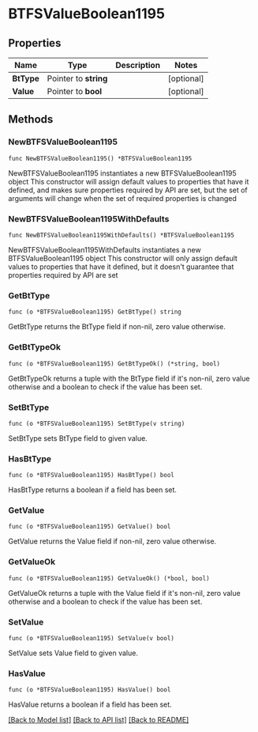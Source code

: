 # BTFSValueBoolean1195

## Properties

Name | Type | Description | Notes
------------ | ------------- | ------------- | -------------
**BtType** | Pointer to **string** |  | [optional] 
**Value** | Pointer to **bool** |  | [optional] 

## Methods

### NewBTFSValueBoolean1195

`func NewBTFSValueBoolean1195() *BTFSValueBoolean1195`

NewBTFSValueBoolean1195 instantiates a new BTFSValueBoolean1195 object
This constructor will assign default values to properties that have it defined,
and makes sure properties required by API are set, but the set of arguments
will change when the set of required properties is changed

### NewBTFSValueBoolean1195WithDefaults

`func NewBTFSValueBoolean1195WithDefaults() *BTFSValueBoolean1195`

NewBTFSValueBoolean1195WithDefaults instantiates a new BTFSValueBoolean1195 object
This constructor will only assign default values to properties that have it defined,
but it doesn't guarantee that properties required by API are set

### GetBtType

`func (o *BTFSValueBoolean1195) GetBtType() string`

GetBtType returns the BtType field if non-nil, zero value otherwise.

### GetBtTypeOk

`func (o *BTFSValueBoolean1195) GetBtTypeOk() (*string, bool)`

GetBtTypeOk returns a tuple with the BtType field if it's non-nil, zero value otherwise
and a boolean to check if the value has been set.

### SetBtType

`func (o *BTFSValueBoolean1195) SetBtType(v string)`

SetBtType sets BtType field to given value.

### HasBtType

`func (o *BTFSValueBoolean1195) HasBtType() bool`

HasBtType returns a boolean if a field has been set.

### GetValue

`func (o *BTFSValueBoolean1195) GetValue() bool`

GetValue returns the Value field if non-nil, zero value otherwise.

### GetValueOk

`func (o *BTFSValueBoolean1195) GetValueOk() (*bool, bool)`

GetValueOk returns a tuple with the Value field if it's non-nil, zero value otherwise
and a boolean to check if the value has been set.

### SetValue

`func (o *BTFSValueBoolean1195) SetValue(v bool)`

SetValue sets Value field to given value.

### HasValue

`func (o *BTFSValueBoolean1195) HasValue() bool`

HasValue returns a boolean if a field has been set.


[[Back to Model list]](../README.md#documentation-for-models) [[Back to API list]](../README.md#documentation-for-api-endpoints) [[Back to README]](../README.md)


